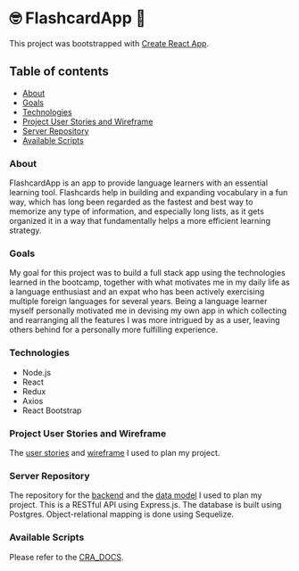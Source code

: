 # :nerd_face: FlashcardApp :book:

This project was bootstrapped with [Create React App](https://github.com/facebook/create-react-app).

## Table of contents

- [About](#about)
- [Goals](#goals)
- [Technologies](#technologies) <!-- - [Demo](#demo) -->
- [Project User Stories and Wireframe](#project-user-stories-and-wireframe)
- [Server Repository](#server-repository)
- [Available Scripts](#available-scripts)

### About

FlashcardApp is an app to provide language learners with an essential learning tool. Flashcards help in building and expanding vocabulary in a fun way, which has long been regarded as the fastest and best way to memorize any type of information, and especially long lists, as it gets organized it in a way that fundamentally helps a more efficient learning strategy.

### Goals

My goal for this project was to build a full stack app using the technologies learned in the bootcamp, together with what motivates me in my daily life as a language enthusiast and an expat who has been actively exercising multiple foreign languages for several years. Being a language learner myself personally motivated me in devising my own app in which collecting and rearranging all the features I was more intrigued by as a user, leaving others behind for a personally more fulfilling experience.

### Technologies

- Node.js
- React
- Redux
- Axios
- React Bootstrap

<!-- ### Demo
GIFS HERE -->

### Project User Stories and Wireframe

The [user stories](https://github.com/n-lusano/flashcardapp-client/projects/1) and [wireframe](https://github.com/n-lusano/flashcardapp-client/blob/development/WIREFRAME.png) I used to plan my project.

<!-- NB CHECK LINKS LATER -->

### Server Repository

The repository for the [backend](https://github.com/n-lusano/flashcardapp-server) and the [data model](https://github.com/n-lusano/flashcardapp-server/blob/development/DATABASE_MODEL.png) I used to plan my project. This is a RESTful API using Express.js. The database is built using Postgres. Object-relational mapping is done using Sequelize.

### Available Scripts

Please refer to the [CRA_DOCS](https://github.com/n-lusano/flashcardapp-client/blob/development/CRA_DOCS.md).
